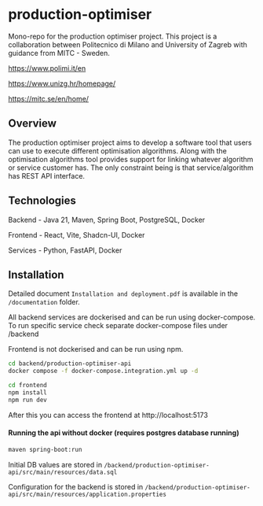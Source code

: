 # production-optimiser

Mono-repo for the production optimiser project. This project is a collaboration between Politecnico di Milano and University of Zagreb with guidance from MITC - Sweden.

https://www.polimi.it/en

https://www.unizg.hr/homepage/

https://mitc.se/en/home/

## Overview

The production optimiser project aims to develop a software tool that users can use to execute different optimisation algorithms. Along with the optimisation algorithms tool provides support for linking whatever algorithm or service customer has. 
The only constraint being is that service/algorithm has REST API interface.

## Technologies

Backend - Java 21, Maven, Spring Boot, PostgreSQL, Docker

Frontend - React, Vite, Shadcn-UI, Docker

Services - Python, FastAPI, Docker

## Installation

Detailed document ```Installation and deployment.pdf``` is available in the ```/documentation``` folder.

All backend services are dockerised and can be run using docker-compose. To run specific service check separate docker-compose files under /backend

Frontend is not dockerised and can be run using npm.

```bash
cd backend/production-optimiser-api
docker compose -f docker-compose.integration.yml up -d
```

```bash
cd frontend
npm install
npm run dev
```

After this you can access the frontend at http://localhost:5173

#### Running the api without docker (requires postgres database running)
```bash
maven spring-boot:run
```

Initial DB values are stored in ```/backend/production-optimiser-api/src/main/resources/data.sql```

Configuration for the backend is stored in ```/backend/production-optimiser-api/src/main/resources/application.properties```
